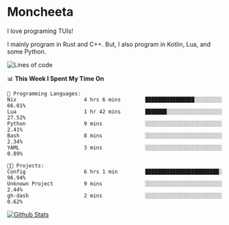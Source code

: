 # Moncheeta

I love programing TUIs!

I mainly program in Rust and C++. But, I also program in Kotlin, Lua, and some Python.

<!--START_SECTION:waka-->
![Lines of code](https://img.shields.io/badge/From%20Hello%20World%20I%27ve%20Written-25%20Thousand%20lines%20of%20code-blue)

📊 **This Week I Spent My Time On** 

```text
💬 Programming Languages: 
Nix                      4 hrs 6 mins        ████████████████░░░░░░░░░   66.01% 
Lua                      1 hr 42 mins        ███████░░░░░░░░░░░░░░░░░░   27.52% 
Python                   9 mins              ░░░░░░░░░░░░░░░░░░░░░░░░░   2.41% 
Bash                     8 mins              ░░░░░░░░░░░░░░░░░░░░░░░░░   2.34% 
YAML                     3 mins              ░░░░░░░░░░░░░░░░░░░░░░░░░   0.89%

🐱‍💻 Projects: 
Config                   6 hrs 1 min         ████████████████████████░   96.94% 
Unknown Project          9 mins              ░░░░░░░░░░░░░░░░░░░░░░░░░   2.44% 
gh-dash                  2 mins              ░░░░░░░░░░░░░░░░░░░░░░░░░   0.62%

```


<!--END_SECTION:waka-->

[![Github Stats](https://github-readme-stats.vercel.app/api?username=Moncheeta&show_icons=true&hide=stars&include_all_commits=true&theme=dracula)](https://github.com/anuraghazra/github-readme-stats)
